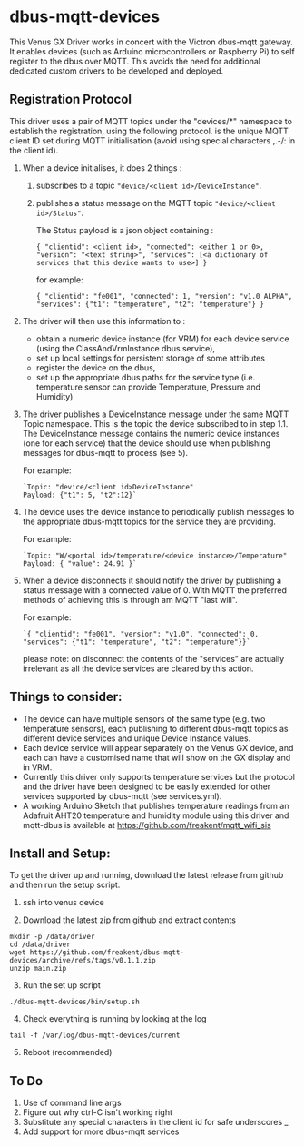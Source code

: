 # dbus-mqtt-devices

This Venus GX Driver works in concert with the Victron dbus-mqtt gateway. It 
enables devices (such as Arduino microcontrollers or Raspberry Pi) to self 
register to the dbus over MQTT. This avoids the need for additional dedicated 
custom drivers to be developed and deployed.

## Registration Protocol
This driver uses a pair of MQTT topics under the "devices/*" namespace to establish the 
registration, using the following protocol. <client id> is the unique MQTT client ID set during MQTT initialisation (avoid using special characters ,.-/: in the client id).

1)  When a device initialises, it does 2 things :

    1) subscribes to a topic `"device/<client id>/DeviceInstance"`.

	2) publishes a status message on the MQTT topic `"device/<client id>/Status"`. 
		
        The Status payload is a json object containing :
    	
        `{ "clientid": <client id>, "connected": <either 1 or 0>, "version": "<text string>", "services": [<a dictionary of services that this device wants to use>] }`
   	
        for example:
		
        `{ "clientid": "fe001", "connected": 1, "version": "v1.0 ALPHA", "services": {"t1": "temperature", "t2": "temperature"} }`

2)	The driver will then use this information to :
    - obtain a numeric device instance (for VRM) for each device service (using the ClassAndVrmInstance dbus service), 
    - set up local settings for persistent storage of some attributes
    - register the device on the dbus, 
    - set up the appropriate dbus paths for the service type (i.e. temperature sensor can provide Temperature, Pressure and Humidity)
    

3)	The driver publishes a DeviceInstance message under the same MQTT Topic
	namespace. This is the topic the device subscribed to in step 1.1. The 
	DeviceInstance message contains the numeric device instances (one for each 
	service) that the device should use when publishing messages for dbus-mqtt
	to process (see 5). 
    
    For example:

		`Topic: "device/<client id>DeviceInstance"
		Payload: {"t1": 5, "t2":12}`


4)	The device uses the device instance to periodically publish messages to the 
	appropriate dbus-mqtt topics for the service they are providing. 
	
    For example:
	
    	`Topic: "W/<portal id>/temperature/<device instance>/Temperature"
		Payload: { "value": 24.91 }`


5) 	When a device disconnects it should notify the driver by publishing a 
	status message with a connected value of 0. With MQTT the preferred
	methods of achieving this is through am MQTT "last will". 
    
    For example:

		`{ "clientid": "fe001", "version": "v1.0", "connected": 0, "services": {"t1": "temperature", "t2": "temperature"}}`
	
    
    please note: on disconnect the contents of the "services" are actually irrelevant as all 
	the device services are cleared by this action.


## Things to consider:

- 	The device can have multiple sensors of the same type (e.g. two 
	temperature sensors), each publishing to different dbus-mqtt topics as 
	different device services and unique Device Instance values.
- 	Each device service will appear separately on the Venus GX device, and 
	each can have a customised name that will show on the GX display and in 
	VRM.
- 	Currently this driver only supports temperature services but the 
	protocol and the driver have been designed to be easily extended for 
	other services supported by dbus-mqtt (see services.yml).
-   A working Arduino Sketch that publishes temperature readings from an 
    Adafruit AHT20 temperature and humidity module using this driver and 
    mqtt-dbus is available at https://github.com/freakent/mqtt_wifi_sis
	
## Install and Setup:
To get the driver up and running, download the latest release from github and then run the setup script.

1. ssh into venus device

2. Download the latest zip from github and extract contents

```
mkdir -p /data/driver
cd /data/driver
wget https://github.com/freakent/dbus-mqtt-devices/archive/refs/tags/v0.1.1.zip
unzip main.zip
```

3. Run the set up script
```
./dbus-mqtt-devices/bin/setup.sh
```

4. Check everything is running by looking at the log
```
tail -f /var/log/dbus-mqtt-devices/current
```

5. Reboot (recommended)

## To Do
1) Use of command line args
2) Figure out why ctrl-C isn't working right
3) Substitute any special characters in the client id for safe underscores _
4) Add support for more dbus-mqtt services

